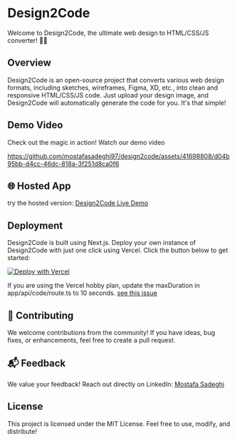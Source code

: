 # Design2Code

Welcome to Design2Code, the ultimate web design to HTML/CSS/JS converter! 🚀✨

## Overview

Design2Code is an open-source project that converts various web design formats, including sketches, wireframes, Figma, XD, etc., into clean and responsive HTML/CSS/JS code. Just upload your design image, and Design2Code will automatically generate the code for you. It's that simple!

## Demo Video

Check out the magic in action! Watch our demo video

https://github.com/mostafasadeghi97/design2code/assets/41698808/d04b95bb-d4cc-46dc-818a-3f251d8ca0f6

## 🌐 Hosted App

try the hosted version: [Design2Code Live Demo](https://design2code.dev)

## Deployment

Design2Code is built using Next.js. Deploy your own instance of Design2Code with just one click using Vercel. Click the button below to get started:

[![Deploy with Vercel](https://vercel.com/button)](https://vercel.com/new/project?template=https://github.com/mostafasadeghi97/design2code)

If you are using the Vercel hobby plan, update the maxDuration in app/api/code/route.ts to 10 seconds. [see this issue](https://github.com/mostafasadeghi97/design2code/issues/1)

## 🤝 Contributing

We welcome contributions from the community! If you have ideas, bug fixes, or enhancements, feel free to create a pull request.

## 📬 Feedback

We value your feedback! Reach out directly on LinkedIn: [Mostafa Sadeghi](https://www.linkedin.com/in/mostafa-sadeghi/)

## License

This project is licensed under the MIT License. Feel free to use, modify, and distribute!
